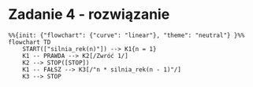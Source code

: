 # Zadanie 4 - rozwiązanie

```mermaid
%%{init: {"flowchart": {"curve": "linear"}, "theme": "neutral"} }%%
flowchart TD
	START(["silnia_rek(n)"]) --> K1{n = 1}
	K1 -- PRAWDA --> K2[/Zwróć 1/]
	K2 --> STOP([STOP])
	K1 -- FAŁSZ --> K3[/"n * silnia_rek(n - 1)"/]
    K3 --> STOP
```

